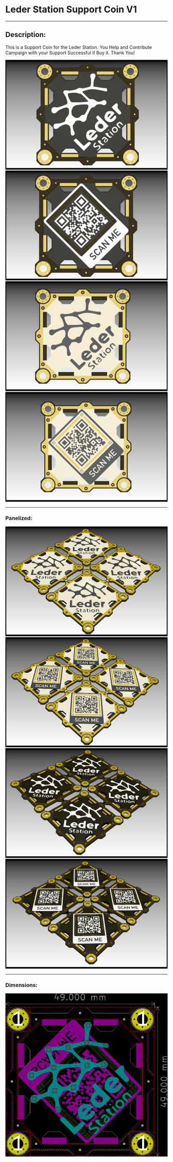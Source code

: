 # Leder Station Support Coin V1

---

## Description:

This is a Support Coin for the Leder Station. You Help and Contribute Campaign with your Support Successful if Buy it. Thank You!

![](/img/1.jpg)
![](/img/2.jpg)
![](/img/3.jpg)
![](/img/4.jpg)

---

### Panelized:

![](/img/6.jpg)
![](/img/7.jpg)
![](/img/8.jpg)
![](/img/9.jpg)

---

### Dimensions:

![](/img/5.jpg)
